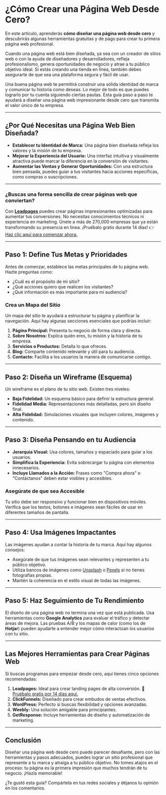 # ¿Cómo Crear una Página Web Desde Cero?

En este artículo, aprenderás **cómo diseñar una página web desde cero** y descubrirás algunas herramientas gratuitas y de pago para crear tu primera página web profesional.

Cuando una página web está bien diseñada, ya sea con un creador de sitios web o con la ayuda de diseñadores y desarrolladores, refleja profesionalismo, genera oportunidades de negocio y atrae a tu público objetivo ideal. Si estás creando una tienda en línea, también debes asegurarte de que sea una plataforma segura y fácil de usar.

Una buena página web te permitirá construir una sólida identidad de marca y comunicar tu historia como deseas. Lo mejor de todo es que puedes lograrlo por tu cuenta siguiendo ciertas pautas. Esta guía paso a paso te ayudará a diseñar una página web impresionante desde cero que transmita el valor único de tu empresa.

---

## ¿Por Qué Necesitas una Página Web Bien Diseñada?

- **Establecer tu Identidad de Marca:** Una página bien diseñada refleja los valores y la misión de tu empresa.
- **Mejorar la Experiencia del Usuario:** Una interfaz intuitiva y visualmente atractiva puede marcar la diferencia en la conversión de visitantes.
- **Aumentar las Ventas y Generar Oportunidades:** Con una estructura bien pensada, puedes guiar a tus visitantes hacia acciones específicas, como compras o suscripciones.

---

### ¿Buscas una forma sencilla de crear páginas web que conviertan? 

Con **[Leadpages](https://bit.ly/LEadPages)** puedes crear páginas impresionantes optimizadas para aumentar tus conversiones. No necesitas conocimientos técnicos ni experiencia en marketing. Únete a más de 270,000 empresas que ya están transformando su presencia en línea. ¡Pruébalo gratis durante 14 días! 👉 [Haz clic aquí para comenzar ahora.](https://bit.ly/LEadPages)

---

## Paso 1: Define Tus Metas y Prioridades

Antes de comenzar, establece las metas principales de tu página web. Hazte preguntas como:

- ¿Cuál es el propósito de mi sitio?
- ¿Qué acciones quiero que realicen los visitantes?
- ¿Qué información es más importante para mi audiencia?

### Crea un Mapa del Sitio

Un mapa del sitio te ayudará a estructurar tu página y planificar la navegación. Aquí hay algunas secciones esenciales que podrías incluir:

1. **Página Principal:** Presenta tu negocio de forma clara y directa.
2. **Sobre Nosotros:** Explica quién eres, tu misión y la historia de tu empresa.
3. **Servicios o Productos:** Detalla lo que ofreces.
4. **Blog:** Comparte contenido relevante y útil para tu audiencia.
5. **Contacto:** Facilita a los usuarios la manera de comunicarse contigo.

---

## Paso 2: Diseña un Wireframe (Esquema)

Un wireframe es el plano de tu sitio web. Existen tres niveles:

- **Baja Fidelidad:** Un esquema básico para definir la estructura general.
- **Fidelidad Media:** Representaciones más detalladas, pero sin diseño final.
- **Alta Fidelidad:** Simulaciones visuales que incluyen colores, imágenes y contenido.

---

## Paso 3: Diseña Pensando en tu Audiencia

- **Jerarquía Visual:** Usa colores, tamaños y espaciado para guiar a los usuarios.
- **Simplifica la Experiencia:** Evita sobrecargar tu página con elementos innecesarios.
- **Incluye Llamados a la Acción:** Frases como "Compra ahora" o "Contáctanos" deben estar visibles y accesibles.

### Asegúrate de que sea Accesible

Tu sitio debe ser responsivo y funcionar bien en dispositivos móviles. Verifica que los textos, botones e imágenes sean fáciles de usar en diferentes tamaños de pantalla.

---

## Paso 4: Usa Imágenes Impactantes

Las imágenes ayudan a contar la historia de tu marca. Aquí hay algunos consejos:

- Asegúrate de que tus imágenes sean relevantes y representen a tu público objetivo.
- Utiliza bancos de imágenes como [Unsplash](https://unsplash.com) o [Pexels](https://pexels.com) si no tienes fotografías propias.
- Mantén la coherencia en el estilo visual de todas las imágenes.

---

## Paso 5: Haz Seguimiento de Tu Rendimiento

El diseño de una página web no termina una vez que está publicada. Usa herramientas como **Google Analytics** para evaluar el tráfico y detectar áreas de mejora. Las pruebas A/B y los mapas de calor (como los de **Hotjar**) pueden ayudarte a entender mejor cómo interactúan los usuarios con tu sitio.

---

## Las Mejores Herramientas para Crear Páginas Web

Si buscas programas para empezar desde cero, aquí tienes cinco opciones recomendadas:

1. **Leadpages:** Ideal para crear landing pages de alta conversión. 🌟 [Pruébalo gratis por 14 días aquí.](https://bit.ly/LEadPages)
2. **ClickFunnels:** Diseñado para crear embudos de ventas efectivos.
3. **WordPress:** Perfecto si buscas flexibilidad y opciones avanzadas.
4. **Weebly:** Una solución amigable para principiantes.
5. **GetResponse:** Incluye herramientas de diseño y automatización de marketing.

---

## Conclusión

Diseñar una página web desde cero puede parecer desafiante, pero con las herramientas y pasos adecuados, puedes lograr un sitio profesional que represente a tu marca y atraiga a tu público objetivo. No tomes atajos en el proceso: tu página es la primera impresión que muchos tendrán de tu negocio. ¡Hazla memorable!

¿Te gustó esta guía? Compártela en tus redes sociales y déjanos tu opinión en los comentarios.
